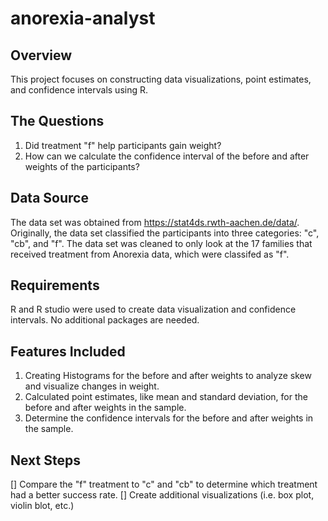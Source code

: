 # anorexia-analyst
## Overview ##
This project focuses on constructing data visualizations, point estimates, and confidence intervals using R. 

## The Questions ##
1. Did treatment "f" help participants gain weight?
2. How can we calculate the confidence interval of the before and after weights of the participants?

## Data Source ##
The data set was obtained from https://stat4ds.rwth-aachen.de/data/. Originally, the data set classified the participants into three categories: "c", "cb", and "f". The data set was cleaned to only look at the 17 families that received treatment from Anorexia data, which were classifed as "f".

## Requirements ##
R and R studio were used to create data visualization and confidence intervals. No additional packages are needed.

## Features Included ##
1) Creating Histograms for the before and after weights to analyze skew and visualize changes in weight.
2) Calculated point estimates, like mean and standard deviation, for the before and after weights in the sample.
3) Determine the confidence intervals for the before and after weights in the sample.

## Next Steps ##
[] Compare the "f" treatment to "c" and "cb" to determine which treatment had a better success rate.
[] Create additional visualizations (i.e. box plot, violin blot, etc.)
